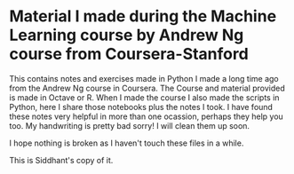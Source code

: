 # Material I made during the Machine Learning course by Andrew Ng course from Coursera-Stanford

This contains notes and exercises made in Python I made a long time ago from the Andrew Ng course in Coursera.
The Course and material provided is made in Octave or R. When I made the course I also made the scripts in Python,
here I share those notebooks plus the notes I took. I have found these notes very helpful in more than one 
ocassion, perhaps they help you too. My handwriting is pretty bad sorry! I will clean them up soon. 

I hope nothing is broken as I haven't touch these files in a while. 

This is Siddhant's copy of it.
